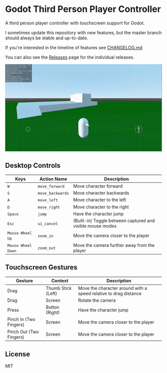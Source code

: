 # Godot Third Person Player Controller
A third person player controller with touchscreen support for Godot.

I sometimes update this repository with new features, but the master branch should always be stable and up-to-date.

If you're interested in the timeline of features see [CHANGELOG.md](./CHANGELOG.md)

You can also see the [Releases](https://github.com/selgesel/godot-third-person-controller/releases) page for the individual releases.

![Preview](./preview.gif)

## Desktop Controls
| Keys | Action Name | Description |
|------|-------------|-------------|
| `W` | `move_forward` | Move character forward |
| `S` | `move_backwards` | Move character backwards |
| `A` | `move_left` | Move character to the left |
| `D` | `move_right` | Move character to the right |
| `Space` | `jump` | Have the character jump |
| `Esc` | `ui_cancel` | (Built-in) Toggle between captured and visible mouse modes |
| `Mouse Wheel Up` | `zoom_in` | Move the camera closer to the player |
| `Mouse Wheel Down` | `zoom_out` | Move the camera further away from the player |

## Touchscreen Gestures
| Gesture | Context | Description |
|---------|---------|-------------|
| Drag | Thumb Stick (Left) | Move the character around with a speed relative to drag distance |
| Drag | Screen | Rotate the camera |
| Press | Button (Right) | Have the character jump |
| Pinch In (Two Fingers) | Screen | Move the camera closer to the player |
| Pinch Out (Two Fingers) | Screen | Move the camera closer to the player |

## License
MIT
